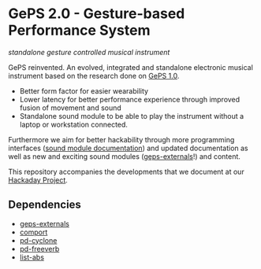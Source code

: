 # GePS 2.0 - Gesture-based Performance System

_standalone gesture controlled musical instrument_

GePS reinvented. An evolved, integrated and standalone electronic musical instrument based on the research done on [GePS 1.0](https://github.com/csaudiodesign/GePS).

- Better form factor for easier wearability
- Lower latency for better performance experience through improved fusion of movement and sound
- Standalone sound module to be able to play the instrument without a laptop or workstation connected.

Furthermore we aim for better hackability through more programming interfaces ([sound module documentation](http://geps.synack.ch/doc-software.html)) and updated documentation as well as new and exciting sound modules ([geps-externals](https://github.com/csaudiodesign/geps-externals)!) and content.

This repository accompanies the developments that we document at our [Hackaday Project](https://hackaday.io/project/160886-geps).

## Dependencies

- [geps-externals](https://github.com/csaudiodesign/geps-externals)
- [comport](https://git.iem.at/pd/comport)
- [pd-cyclone](https://github.com/porres/pd-cyclone)
- [pd-freeverb](https://github.com/electrickery/pd-freeverb)
- [list-abs](https://github.com/pd-externals/list-abs)
